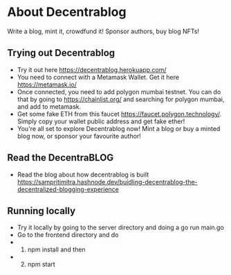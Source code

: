 # About Decentrablog
Write a blog, mint it, crowdfund it! Sponsor authors, buy blog NFTs!

## Trying out Decentrablog
- Try it out here https://decentrablog.herokuapp.com/
- You need to connect with a Metamask Wallet. Get it here https://metamask.io/
- Once connected, you need to add polygon mumbai testnet. You can do that by going to https://chainlist.org/ and searching for polygon mumbai, and add to metamask.
- Get some fake ETH from this faucet https://faucet.polygon.technology/. Simply copy your wallet public address and get fake ether!
- You're all set to explore Decentrablog now! Mint a blog or buy a minted blog now, or sponsor your favourite author!

## Read the DecentraBLOG
- Read the blog about how decentrablog is built https://sampritimitra.hashnode.dev/buidling-decentrablog-the-decentralized-blogging-experience

## Running locally
- Try it locally by going to the server directory and doing a go run main.go
- Go to the frontend directory and do 
- 1. npm install and then 
- 2. npm start
